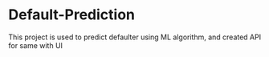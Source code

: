 # Default-Prediction
This project is used to predict defaulter using ML algorithm, and created API for same with UI
